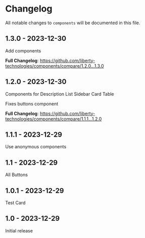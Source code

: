 # Changelog

All notable changes to `components` will be documented in this file.

## 1.3.0 - 2023-12-30

Add components

**Full Changelog**: https://github.com/liberty-technologies/components/compare/1.2.0...1.3.0

## 1.2.0 - 2023-12-30

Components for
Description List
Sidebar
Card
Table

Fixes buttons component

**Full Changelog**: https://github.com/liberty-technologies/components/compare/1.1.1...1.2.0

## 1.1.1 - 2023-12-29

Use anonymous components

## 1.1 - 2023-12-29

All Buttons

## 1.0.1 - 2023-12-29

Test Card

## 1.0 - 2023-12-29

Initial release
